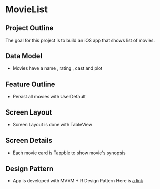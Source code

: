 # MovieList

## Project Outline

The goal for this project is to build an iOS app that shows list of movies.

## Data Model
- Movies have a name , rating , cast and plot

## Feature Outline
- Persist all movies with UserDefault

## Screen Layout
- Screen Layout is done with TableView

## Screen Details
- Each movie card is Tappble to show movie's synopsis

## Design Pattern
- App is developed with MVVM + R Design Pattern Here is [a link](https://www.toptal.com/ios/swift-tutorial-introduction-to-mvvm)
